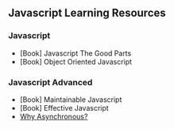 ## Javascript Learning Resources

### Javascript
* [Book] Javascript The Good Parts
* [Book] Object Oriented Javascript

### Javascript Advanced
* [Book] Maintainable Javascript
* [Book] Effective Javascript
* [Why Asynchronous?](https://nodesource.com/blog/why-asynchronous)
